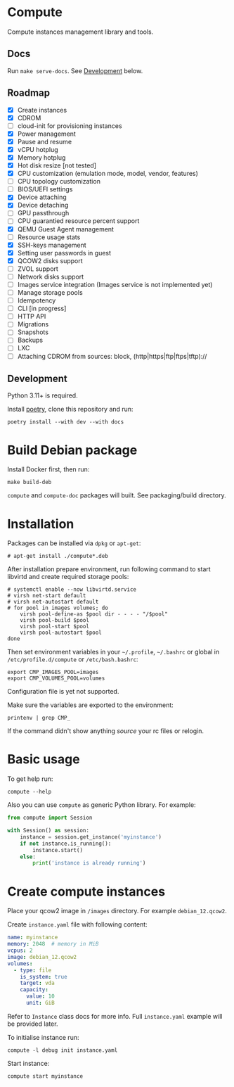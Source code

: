 # Compute

Compute instances management library and tools.

## Docs

Run `make serve-docs`. See [Development](#development) below.

## Roadmap

- [x] Create instances
- [x] CDROM
- [ ] cloud-init for provisioning instances
- [x] Power management
- [x] Pause and resume
- [x] vCPU hotplug
- [x] Memory hotplug
- [x] Hot disk resize [not tested]
- [x] CPU customization (emulation mode, model, vendor, features)
- [ ] CPU topology customization
- [ ] BIOS/UEFI settings
- [x] Device attaching
- [x] Device detaching
- [ ] GPU passthrough
- [ ] CPU guarantied resource percent support
- [x] QEMU Guest Agent management
- [ ] Resource usage stats
- [x] SSH-keys management
- [x] Setting user passwords in guest
- [x] QCOW2 disks support
- [ ] ZVOL support
- [ ] Network disks support
- [ ] Images service integration (Images service is not implemented yet)
- [ ] Manage storage pools
- [ ] Idempotency
- [ ] CLI [in progress]
- [ ] HTTP API
- [ ] Migrations
- [ ] Snapshots
- [ ] Backups
- [ ] LXC
- [ ] Attaching CDROM from sources: block, (http|https|ftp|ftps|tftp)://

## Development

Python 3.11+ is required.

Install [poetry](https://python-poetry.org/), clone this repository and run:

```
poetry install --with dev --with docs
```

# Build Debian package

Install Docker first, then run:

```
make build-deb
```

`compute` and `compute-doc` packages will built. See packaging/build directory.

# Installation

Packages can be installed via `dpkg` or `apt-get`:

```
# apt-get install ./compute*.deb
```

After installation prepare environment, run following command to start libvirtd and create required storage pools:

```
# systemctl enable --now libvirtd.service
# virsh net-start default
# virsh net-autostart default
# for pool in images volumes; do
    virsh pool-define-as $pool dir - - - - "/$pool"
    virsh pool-build $pool
    virsh pool-start $pool
    virsh pool-autostart $pool
done
```

Then set environment variables in your `~/.profile`, `~/.bashrc` or global in `/etc/profile.d/compute` or `/etc/bash.bashrc`:

```
export CMP_IMAGES_POOL=images
export CMP_VOLUMES_POOL=volumes
```

Configuration file is yet not supported.

Make sure the variables are exported to the environment:

```
printenv | grep CMP_
```

If the command didn't show anything _source_ your rc files or relogin.


# Basic usage

To get help run:

```
compute --help
```

Also you can use `compute` as generic Python library. For example:

```python
from compute import Session

with Session() as session:
    instance = session.get_instance('myinstance')
    if not instance.is_running():
        instance.start()
    else:
        print('instance is already running')
```

# Create compute instances

Place your qcow2 image in `/images` directory. For example `debian_12.qcow2`.

Create `instance.yaml` file with following content:

```yaml
name: myinstance
memory: 2048  # memory in MiB
vcpus: 2
image: debian_12.qcow2
volumes:
  - type: file
    is_system: true
    target: vda
    capacity:
      value: 10
      unit: GiB
```

Refer to `Instance` class docs for more info. Full `instance.yaml` example will be provided later.

To initialise instance run:

```
compute -l debug init instance.yaml
```

Start instance:

```
compute start myinstance
```
